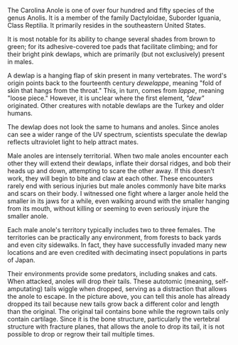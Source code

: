 <!-- markdownlint-disable-next-line -->
The Carolina Anole is one of over four hundred and fifty species of the genus Anolis. It is a member of the family Dactyloidae, Suborder Iguania, Class Reptilia. It primarily resides in the southeastern United States.

It is most notable for its ability to change several shades from brown to green; for its adhesive-covered toe pads that facilitate climbing; and for their bright pink dewlaps, which are primarily (but not exclusively) present in males.

A dewlap is a hanging flap of skin present in many vertebrates. The word's origin points back to the fourteenth century *dewelappe*, meaning "fold of skin that hangs from the throat." This, in turn, comes from *lappe*, meaning "loose piece." However, it is unclear where the first element, *"dew"* originated. Other creatures with notable dewlaps are the Turkey and older humans.

The dewlap does not look the same to humans and anoles. Since anoles can see a wider range of the UV spectrum, scientists speculate the dewlap reflects ultraviolet light to help attract mates.

Male anoles are intensely territorial. When two male anoles encounter each other they will extend their dewlaps, inflate their dorsal ridges, and bob their heads up and down, attempting to scare the other away. If this doesn't work, they will begin to bite and claw at each other. These encounters rarely end with serious injuries but male anoles commonly have bite marks and scars on their body. I witnessed one fight where a larger anole held the smaller in its jaws for a while, even walking around with the smaller hanging from its mouth, without killing or seeming to even seriously injure the smaller anole.

Each male anole's territory typically includes two to three females. The territories can be practically any environment, from forests to back yards and even city sidewalks. In fact, they have successfully invaded many new locations and are even credited with decimating insect populations in parts of Japan.

Their environments provide some predators, including snakes and cats. When attacked, anoles will drop their tails. These autotomic (meaning, self-amputating) tails wiggle when dropped, serving as a distraction that allows the anole to escape. In the picture above, you can tell this anole has already dropped its tail because new tails grow back a different color and length than the original. The original tail contains bone while the regrown tails only contain cartilage. Since it is the bone structure, particularly the vertebral structure with fracture planes, that allows the anole to drop its tail, it is not possible to drop or regrow their tail multiple times.
